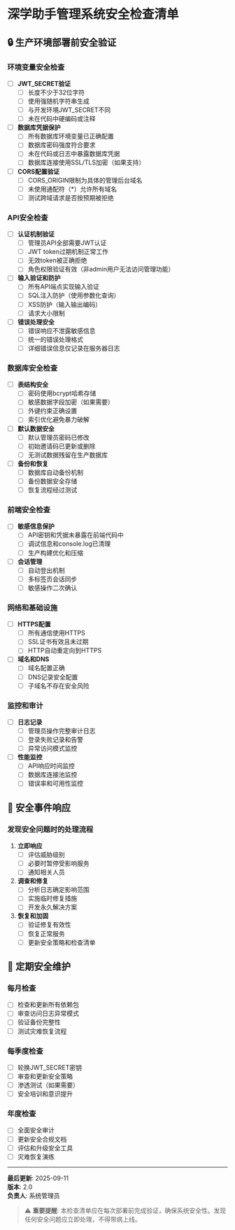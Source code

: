 # 深学助手管理系统安全检查清单

## 🔒 生产环境部署前安全验证

### 环境变量安全检查

- [ ] **JWT_SECRET验证**
  - [ ] 长度不少于32位字符
  - [ ] 使用强随机字符串生成
  - [ ] 与开发环境JWT_SECRET不同
  - [ ] 未在代码中硬编码或注释

- [ ] **数据库凭据保护**
  - [ ] 所有数据库环境变量已正确配置
  - [ ] 数据库密码强度符合要求
  - [ ] 未在代码或日志中暴露数据库凭据
  - [ ] 数据库连接使用SSL/TLS加密（如果支持）

- [ ] **CORS配置验证**
  - [ ] CORS_ORIGIN限制为具体的管理后台域名
  - [ ] 未使用通配符（*）允许所有域名
  - [ ] 测试跨域请求是否按预期被拒绝

### API安全检查

- [ ] **认证机制验证**
  - [ ] 管理员API全部需要JWT认证
  - [ ] JWT token过期机制正常工作
  - [ ] 无效token被正确拒绝
  - [ ] 角色权限验证有效（非admin用户无法访问管理功能）

- [ ] **输入验证和防护**
  - [ ] 所有API端点实现输入验证
  - [ ] SQL注入防护（使用参数化查询）
  - [ ] XSS防护（输入输出编码）
  - [ ] 请求大小限制

- [ ] **错误处理安全**
  - [ ] 错误响应不泄露敏感信息
  - [ ] 统一的错误处理格式
  - [ ] 详细错误信息仅记录在服务器日志

### 数据库安全检查

- [ ] **表结构安全**
  - [ ] 密码使用bcrypt哈希存储
  - [ ] 敏感数据字段加密（如果需要）
  - [ ] 外键约束正确设置
  - [ ] 索引优化避免暴力破解

- [ ] **默认数据安全**
  - [ ] 默认管理员密码已修改
  - [ ] 初始邀请码已更新或删除
  - [ ] 无测试数据残留在生产数据库

- [ ] **备份和恢复**
  - [ ] 数据库自动备份机制
  - [ ] 备份数据安全存储
  - [ ] 恢复流程经过测试

### 前端安全检查

- [ ] **敏感信息保护**
  - [ ] API密钥和凭据未暴露在前端代码中
  - [ ] 调试信息和console.log已清理
  - [ ] 生产构建优化和压缩

- [ ] **会话管理**
  - [ ] 自动登出机制
  - [ ] 多标签页会话同步
  - [ ] 敏感操作二次确认

### 网络和基础设施

- [ ] **HTTPS配置**
  - [ ] 所有通信使用HTTPS
  - [ ] SSL证书有效且未过期
  - [ ] HTTP自动重定向到HTTPS

- [ ] **域名和DNS**
  - [ ] 域名配置正确
  - [ ] DNS记录安全配置
  - [ ] 子域名不存在安全风险

### 监控和审计

- [ ] **日志记录**
  - [ ] 管理员操作完整审计日志
  - [ ] 登录失败记录和告警
  - [ ] 异常访问模式监控

- [ ] **性能监控**
  - [ ] API响应时间监控
  - [ ] 数据库连接池监控
  - [ ] 错误率和可用性监控

## 🚨 安全事件响应

### 发现安全问题时的处理流程

1. **立即响应**
   - [ ] 评估威胁级别
   - [ ] 必要时暂停受影响服务
   - [ ] 通知相关人员

2. **调查和修复**
   - [ ] 分析日志确定影响范围
   - [ ] 实施临时修复措施
   - [ ] 开发永久解决方案

3. **恢复和加固**
   - [ ] 验证修复有效性
   - [ ] 恢复正常服务
   - [ ] 更新安全策略和检查清单

## 🔧 定期安全维护

### 每月检查

- [ ] 检查和更新所有依赖包
- [ ] 审查访问日志异常模式
- [ ] 验证备份完整性
- [ ] 测试灾难恢复流程

### 每季度检查

- [ ] 轮换JWT_SECRET密钥
- [ ] 审查和更新安全策略
- [ ] 渗透测试（如果需要）
- [ ] 安全培训和意识提升

### 年度检查

- [ ] 全面安全审计
- [ ] 更新安全合规文档
- [ ] 评估和升级安全工具
- [ ] 灾难恢复演练

---

**最后更新**: 2025-09-11  
**版本**: 2.0  
**负责人**: 系统管理员

> ⚠️ **重要提醒**: 本检查清单应在每次部署前完成验证，确保系统安全性。发现任何安全问题应立即处理，不得带病上线。